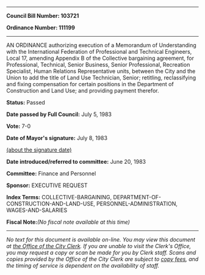 

********

**Council Bill Number: 103721**
   
**Ordinance Number: 111199**
********

 AN ORDINANCE authorizing execution of a Memorandum of Understanding with the International Federation of Professional and Technical Engineers, Local 17, amending Appendix B of the Collective bargaining agreement, for Professional, Technical, Senior Business, Senior Professional, Recreation Specialist, Human Relations Representative units, between the City and the Union to add the title of Land Use Technician, Senior; retitling, reclassifying and fixing compensation for certain positions in the Department of Construction and Land Use; and providing payment therefor.

**Status:** Passed
   
**Date passed by Full Council:** July 5, 1983
   
**Vote:** 7-0
   
**Date of Mayor's signature:** July 8, 1983
   
[(about the signature date)](/~public/approvaldate.htm)
   
   
   
**Date introduced/referred to committee:** June 20, 1983
   
**Committee:** Finance and Personnel
   
**Sponsor:** EXECUTIVE REQUEST
   
   
**Index Terms:** COLLECTIVE-BARGAINING, DEPARTMENT-OF-CONSTRUCTION-AND-LAND-USE, PERSONNEL-ADMINISTRATION, WAGES-AND-SALARIES

**Fiscal Note:**_(No fiscal note available at this time)_
********

_No text for this document is available on-line. You may view this document at [the Office of the City Clerk](http://www.seattle.gov/leg/clerk/contactUs.htm). If you are unable to visit the Clerk's Office, you may request a copy or scan be made for you by Clerk staff. Scans and copies provided by the Office of the City Clerk are subject to [copy fees](http://clerk.seattle.gov/~public/clerkfees.htm), and the timing of service is dependent on the availability of staff._

